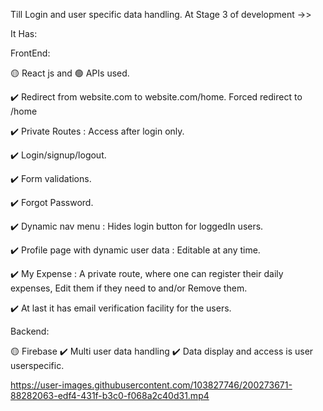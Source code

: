 


Till Login and user specific data handling. At Stage 3 of development ->>

It Has:

  FrontEnd: 
  
  🟡 React js and 🟢 APIs used.

  ✔️ Redirect from website.com to website.com/home. Forced redirect to /home
  
  ✔️ Private Routes : Access after login only.
  
  ✔️ Login/signup/logout.
  
  ✔️ Form validations.
  
  ✔️ Forgot Password.
  
  ✔️ Dynamic nav menu : Hides login button for loggedIn users.
  
  ✔️ Profile page with dynamic user data : Editable at any time.
  
  ✔️ My Expense : A private route, where one can register their daily expenses, Edit them if they need to and/or Remove them.
  
  ✔️ At last it has email verification facility for the users.
  
  Backend: 
  
  🟡 Firebase
  ✔️ Multi user data handling
  ✔️ Data display and access is user userspecific.


https://user-images.githubusercontent.com/103827746/200273671-88282063-edf4-431f-b3c0-f068a2c40d31.mp4



